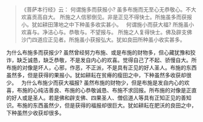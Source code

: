 > 《菩萨本行经》云：
> 何谓施多而获报小?
> 虽多布施而无至心无恭敬心。不大欢喜贡高自大。
> 所施之人信邪倒见。非是正见不得快士。所施虽多而获报小。犹如耕田薄地之中下种虽多收实甚小。
&nbsp;
> 何谓施小而获大福?
> 所施虽小欢喜与。净洁心与。恭敬与。不望报与。
> 所施之人复得快士。佛及辟支佛沙门四道应正见者。所施虽小获报弘大。犹如良田所种虽小收实甚多。

为什么布施多而获报少?
虽然曾经努力布施、或是布施的财物多，但心藏犹豫和狡诈，缺乏诚恳，缺乏恭敬，不是发自内心的欢喜。觉得自己了不起、骄慢自大。所布施的对像是坏人，心邪，作恶，不正派，不是具有正见的好人圣人。布施的东西虽然多，但是获得的果报小。犹如耕耘在贫瘠的瘦田之中，下种虽然多收获却很少。
&nbsp;
为什么布施少而获大福报?
虽然布施的财物少，但是布施是发自内心的欢喜，布施的心纯洁善良、布施的心恭敬诚恳、布施不求回报。所布施的对像是正直的好人或是圣人。若是佛和辟支佛、四果圣人、僧侣道人等具有正知正见的善知识。布施的东西虽然少，但是获得的福报却很巨大。犹如耕耘在肥沃的良田之中，下种虽然少收获却很多。